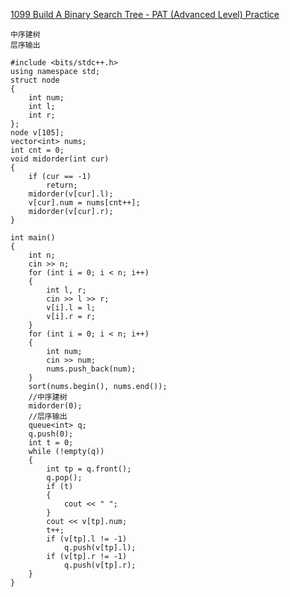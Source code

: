 [1099 Build A Binary Search Tree - PAT (Advanced Level) Practice](https://pintia.cn/problem-sets/994805342720868352/exam/problems/type/7?problemSetProblemId=994805367987355648&page=0)



```
中序建树
层序输出
```



```
#include <bits/stdc++.h>
using namespace std;
struct node
{
    int num;
    int l;
    int r;
};
node v[105];
vector<int> nums;
int cnt = 0;
void midorder(int cur)
{
    if (cur == -1)
        return;
    midorder(v[cur].l);
    v[cur].num = nums[cnt++];
    midorder(v[cur].r);
}

int main()
{
    int n;
    cin >> n;
    for (int i = 0; i < n; i++)
    {
        int l, r;
        cin >> l >> r;
        v[i].l = l;
        v[i].r = r;
    }
    for (int i = 0; i < n; i++)
    {
        int num;
        cin >> num;
        nums.push_back(num);
    }
    sort(nums.begin(), nums.end());
    //中序建树
    midorder(0);
    //层序输出
    queue<int> q;
    q.push(0);
    int t = 0;
    while (!empty(q))
    {
        int tp = q.front();
        q.pop();
        if (t)
        {
            cout << " ";
        }
        cout << v[tp].num;
        t++;
        if (v[tp].l != -1)
            q.push(v[tp].l);
        if (v[tp].r != -1)
            q.push(v[tp].r);
    }
}
```


